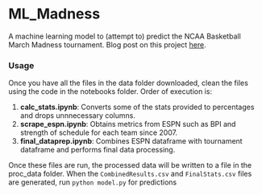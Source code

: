 # ML_Madness
A machine learning model to (attempt to) predict the NCAA Basketball March Madness tournament. 
Blog post on this project [here](http://kaushik316-blog.logdown.com/posts/1675209-march-madness-betrayed-by-a-machine).

### Usage
Once you have all the files in the data folder downloaded, clean the files using the code in the notebooks folder. Order of execution is:
1. **calc_stats.ipynb**: Converts some of the stats provided to percentages and drops unnnecessary columns.
2. **scrape_espn.ipynb**: Obtains metrics from ESPN such as BPI and strength of schedule for each team since 2007.
3. **final_dataprep.ipynb**: Combines ESPN dataframe with tournament dataframe and performs final data processing.

Once these files are run, the processed data will be written to a file in the proc_data folder. When the `CombinedResults.csv` and `FinalStats.csv` files are generated, run `python model.py` for predictions
